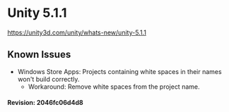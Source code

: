 # Unity 5.1.1

https://unity3d.com/unity/whats-new/unity-5.1.1

## Known Issues



*   Windows Store Apps: Projects containing white spaces in their names won't build correctly.
    *   Workaround: Remove white spaces from the project name.

#### Revision: 2046fc06d4d8